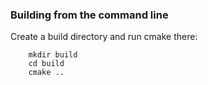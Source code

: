 
### Building from the command line

Create a build directory and run cmake there:
```
    mkdir build
    cd build
    cmake ..
```